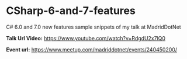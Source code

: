 # CSharp-6-and-7-features

C# 6.0 and 7.0 new features sample snippets of my talk at MadridDotNet

**Talk Url Video:**
https://www.youtube.com/watch?v=RdgdU2x7lQ0

**Event url:**
https://www.meetup.com/madriddotnet/events/240450200/
